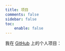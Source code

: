 ```yaml
---
title: 项目
comments: false
sidebar: false
toc:
    enable: false
---
```


我在 [GitHub](https://github.com/filefi) 上的个人项目：

